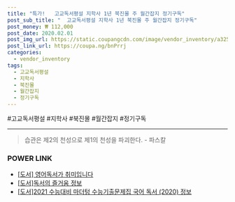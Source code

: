 ```yaml
--- 
title: "특가!   고교독서평설 지학사 1년 북진몰 주 월간잡지 정기구독" 
post_sub_title: "  고교독서평설 지학사 1년 북진몰 주 월간잡지 정기구독" 
post_money: ₩ 112,000 
post_date: 2020.02.01 
post_img_url: https://static.coupangcdn.com/image/vendor_inventory/a325/3c532a7cb3152c25b00a729ecea64bf9f2cd1e1e24c4ace453dcf9e861c7.jpg 
post_link_url: https://coupa.ng/bnPrrj 
categories: 
  - vendor_inventory 
tags: 
  - 고교독서평설 
  - 지학사 
  - 북진몰 
  - 월간잡지 
  - 정기구독 
--- 
```

  #고교독서평설 #지학사 #북진몰 #월간잡지 #정기구독 
<hr> 

> 습관은 제2의 천성으로 제1의 천성을 파괴한다. - 파스칼 


### POWER LINK

* <a href="https://blog.naver.com/santokki14/221780541423" target="_blank">[도서] 영어독서가 취미입니다</a>
* <a href="https://blog.naver.com/sakai111/221773786689" target="_blank">[도서]독서의 즐거움 정보</a>
* <a href="https://blog.naver.com/sakai111/221756831083" target="_blank">[도서]2021 수능대비 마더텅 수능기출문제집 국어 독서 (2020) 정보</a>

